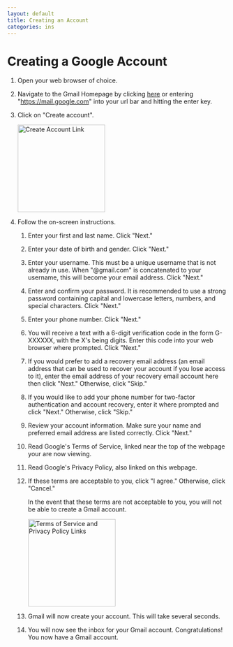 ```yaml
---
layout: default
title: Creating an Account
categories: ins
---
```

# Creating a Google Account
1. Open your web browser of choice.
2. Navigate to the Gmail Homepage by clicking [here](https://mail.google.com) or entering "https://mail.google.com" into your url bar and hitting the enter key.
3. Click on "Create account".
    
	<img src="{{ site.baseurl }}/images/create_account.png" alt="Create Account Link" style="width: 200px;">
4. Follow the on-screen instructions.
    1. Enter your first and last name. Click "Next."
	2. Enter your date of birth and gender. Click "Next."
	3. Enter your username.  This must be a unique username that is not already in use.  When "@gmail.com" is concatenated to your username, this will become your email address. Click "Next."
	4. Enter and confirm your password.  It is recommended to use a strong password containing capital and lowercase letters, numbers, and special characters. Click "Next."
	5. Enter your phone number. Click "Next."
	6. You will receive a text with a 6-digit verification code in the form G-XXXXXX, with the X's being digits.  Enter this code into your web browser where prompted. Click "Next."
	7. If you would prefer to add a recovery email address (an email address that can be used to recover your account if you lose access to it), enter the email address of your recovery email account here then click "Next."  Otherwise, click "Skip."
	8. If you would like to add your phone number for two-factor authentication and account recovery, enter it where prompted and click "Next."  Otherwise, click "Skip."
	9. Review your account information.  Make sure your name and preferred email address are listed correctly.  Click "Next."
	10. Read Google's Terms of Service, linked near the top of the webpage your are now viewing.  
	11. Read Google's Privacy Policy, also linked on this webpage.
	12. If these terms are acceptable to you, click "I agree."  Otherwise, click "Cancel."
	
		In the event that these terms are not acceptable to you, you will not be able to create a Gmail account.
		
		<img width="200px;" src="{{ site.baseurl }}/images/TOS.png" alt="Terms of Service and Privacy Policy Links">
	11. Gmail will now create your account.  This will take several seconds.
	12. You will now see the inbox for your Gmail account.  Congratulations! You now have a Gmail account.